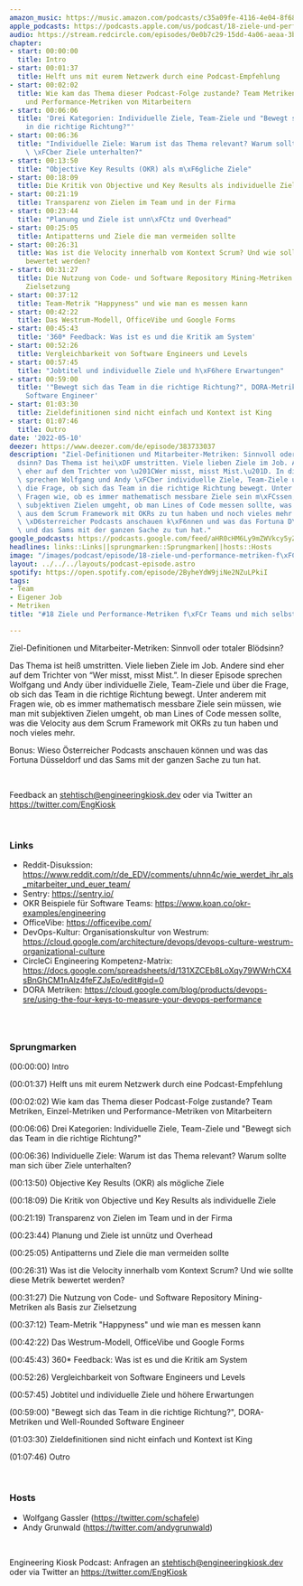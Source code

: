 ```yaml
---
amazon_music: https://music.amazon.com/podcasts/c35a09fe-4116-4e04-8f68-77d61b112e46/episodes/d97a8967-066c-42f6-9ada-257b8babb3b0/engineering-kiosk-18-ziele-und-performance-metriken-f%C3%BCr-teams-und-mich-selbst
apple_podcasts: https://podcasts.apple.com/us/podcast/18-ziele-und-performance-metriken-f%C3%BCr-teams-und-mich-selbst/id1603082924?i=1000560207020
audio: https://stream.redcircle.com/episodes/0e0b7c29-15dd-4a06-aeaa-3bd87ebad9aa/stream.mp3
chapter:
- start: 00:00:00
  title: Intro
- start: 00:01:37
  title: Helft uns mit eurem Netzwerk durch eine Podcast-Empfehlung
- start: 00:02:02
  title: Wie kam das Thema dieser Podcast-Folge zustande? Team Metriken, Einzel-Metriken
    und Performance-Metriken von Mitarbeitern
- start: 00:06:06
  title: 'Drei Kategorien: Individuelle Ziele, Team-Ziele und "Bewegt sich das Team
    in die richtige Richtung?"'
- start: 00:06:36
  title: "Individuelle Ziele: Warum ist das Thema relevant? Warum sollte man sich\
    \ \xFCber Ziele unterhalten?"
- start: 00:13:50
  title: "Objective Key Results (OKR) als m\xF6gliche Ziele"
- start: 00:18:09
  title: Die Kritik von Objective und Key Results als individuelle Ziele
- start: 00:21:19
  title: Transparenz von Zielen im Team und in der Firma
- start: 00:23:44
  title: "Planung und Ziele ist unn\xFCtz und Overhead"
- start: 00:25:05
  title: Antipatterns und Ziele die man vermeiden sollte
- start: 00:26:31
  title: Was ist die Velocity innerhalb vom Kontext Scrum? Und wie sollte diese Metrik
    bewertet werden?
- start: 00:31:27
  title: Die Nutzung von Code- und Software Repository Mining-Metriken als Basis zur
    Zielsetzung
- start: 00:37:12
  title: Team-Metrik "Happyness" und wie man es messen kann
- start: 00:42:22
  title: Das Westrum-Modell, OfficeVibe und Google Forms
- start: 00:45:43
  title: '360* Feedback: Was ist es und die Kritik am System'
- start: 00:52:26
  title: Vergleichbarkeit von Software Engineers und Levels
- start: 00:57:45
  title: "Jobtitel und individuelle Ziele und h\xF6here Erwartungen"
- start: 00:59:00
  title: '"Bewegt sich das Team in die richtige Richtung?", DORA-Metriken und Well-Rounded
    Software Engineer'
- start: 01:03:30
  title: Zieldefinitionen sind nicht einfach und Kontext ist King
- start: 01:07:46
  title: Outro
date: '2022-05-10'
deezer: https://www.deezer.com/de/episode/383733037
description: "Ziel-Definitionen und Mitarbeiter-Metriken: Sinnvoll oder totaler Bl\xF6\
  dsinn? Das Thema ist hei\xDF umstritten. Viele lieben Ziele im Job. Andere sind\
  \ eher auf dem Trichter von \u201CWer misst, misst Mist.\u201D. In dieser Episode\
  \ sprechen Wolfgang und Andy \xFCber individuelle Ziele, Team-Ziele und \xFCber\
  \ die Frage, ob sich das Team in die richtige Richtung bewegt. Unter anderem mit\
  \ Fragen wie, ob es immer mathematisch messbare Ziele sein m\xFCssen, wie man mit\
  \ subjektiven Zielen umgeht, ob man Lines of Code messen sollte, was die Velocity\
  \ aus dem Scrum Framework mit OKRs zu tun haben und noch vieles mehr. Bonus: Wieso\
  \ \xD6sterreicher Podcasts anschauen k\xF6nnen und was das Fortuna D\xFCsseldorf\
  \ und das Sams mit der ganzen Sache zu tun hat."
google_podcasts: https://podcasts.google.com/feed/aHR0cHM6Ly9mZWVkcy5yZWRjaXJjbGUuY29tLzBlY2ZkZmQ3LWZkYTEtNGMzZC05NTE1LTQ3NjcyN2Y5ZGY1ZQ/episode/YjU0NzFhNTAtYzRhMS00ZjZmLTk1NDQtMTBmMDUyYTFjYzk1?sa=X&ved=0CAUQkfYCahcKEwi4xMSxj4L4AhUAAAAAHQAAAAAQNQ
headlines: links::Links||sprungmarken::Sprungmarken||hosts::Hosts
image: "/images/podcast/episode/18-ziele-und-performance-metriken-f\xFCr-teams-und-mich-selbst.jpg"
layout: ../../../layouts/podcast-episode.astro
spotify: https://open.spotify.com/episode/2ByheYdW9jiNe2NZuLPkiI
tags:
- Team
- Eigener Job
- Metriken
title: "#18 Ziele und Performance-Metriken f\xFCr Teams und mich selbst"

---
```

<p>Ziel-Definitionen und Mitarbeiter-Metriken: Sinnvoll oder totaler Blödsinn?</p><p>Das Thema ist heiß umstritten. Viele lieben Ziele im Job. Andere sind eher auf dem Trichter von “Wer misst, misst Mist.”. In dieser Episode sprechen Wolfgang und Andy über individuelle Ziele, Team-Ziele und über die Frage, ob sich das Team in die richtige Richtung bewegt. Unter anderem mit Fragen wie, ob es immer mathematisch messbare Ziele sein müssen, wie man mit subjektiven Zielen umgeht, ob man Lines of Code messen sollte, was die Velocity aus dem Scrum Framework mit OKRs zu tun haben und noch vieles mehr.</p><p>Bonus: Wieso Österreicher Podcasts anschauen können und was das Fortuna Düsseldorf und das Sams mit der ganzen Sache zu tun hat.</p><p><br></p><p>Feedback an <a href="mailto:stehtisch@engineeringkiosk.dev" rel="nofollow">stehtisch@engineeringkiosk.dev</a> oder via Twitter an <a href="https://twitter.com/EngKiosk" rel="nofollow">https://twitter.com/EngKiosk</a></p><p><br></p><h3 id="links">Links</h3><ul><li>Reddit-Disukssion: <a href="https://www.reddit.com/r/de_EDV/comments/uhnn4c/wie_werdet_ihr_als_mitarbeiter_und_euer_team/" rel="nofollow">https://www.reddit.com/r/de_EDV/comments/uhnn4c/wie_werdet_ihr_als_mitarbeiter_und_euer_team/</a></li><li>Sentry: <a href="https://sentry.io/" rel="nofollow">https://sentry.io/</a></li><li>OKR Beispiele für Software Teams: <a href="https://www.koan.co/okr-examples/engineering" rel="nofollow">https://www.koan.co/okr-examples/engineering</a></li><li>OfficeVibe: <a href="https://officevibe.com/" rel="nofollow">https://officevibe.com/</a></li><li>DevOps-Kultur: Organisationskultur von Westrum: <a href="https://cloud.google.com/architecture/devops/devops-culture-westrum-organizational-culture" rel="nofollow">https://cloud.google.com/architecture/devops/devops-culture-westrum-organizational-culture</a></li><li>CircleCi Engineering Kompetenz-Matrix: <a href="https://docs.google.com/spreadsheets/d/131XZCEb8LoXqy79WWrhCX4sBnGhCM1nAIz4feFZJsEo/edit#gid=0" rel="nofollow">https://docs.google.com/spreadsheets/d/131XZCEb8LoXqy79WWrhCX4sBnGhCM1nAIz4feFZJsEo/edit#gid=0</a></li><li>DORA Metriken: <a href="https://cloud.google.com/blog/products/devops-sre/using-the-four-keys-to-measure-your-devops-performance" rel="nofollow">https://cloud.google.com/blog/products/devops-sre/using-the-four-keys-to-measure-your-devops-performance</a></li></ul><h3><br></h3><h3 id="sprungmarken">Sprungmarken</h3><p>(00:00:00) Intro</p><p>(00:01:37) Helft uns mit eurem Netzwerk durch eine Podcast-Empfehlung</p><p>(00:02:02) Wie kam das Thema dieser Podcast-Folge zustande? Team Metriken, Einzel-Metriken und Performance-Metriken von Mitarbeitern</p><p>(00:06:06) Drei Kategorien: Individuelle Ziele, Team-Ziele und &#34;Bewegt sich das Team in die richtige Richtung?&#34;</p><p>(00:06:36) Individuelle Ziele: Warum ist das Thema relevant? Warum sollte man sich über Ziele unterhalten?</p><p>(00:13:50) Objective Key Results (OKR) als mögliche Ziele</p><p>(00:18:09) Die Kritik von Objective und Key Results als individuelle Ziele</p><p>(00:21:19) Transparenz von Zielen im Team und in der Firma</p><p>(00:23:44) Planung und Ziele ist unnütz und Overhead</p><p>(00:25:05) Antipatterns und Ziele die man vermeiden sollte</p><p>(00:26:31) Was ist die Velocity innerhalb vom Kontext Scrum? Und wie sollte diese Metrik bewertet werden?</p><p>(00:31:27) Die Nutzung von Code- und Software Repository Mining-Metriken als Basis zur Zielsetzung</p><p>(00:37:12) Team-Metrik &#34;Happyness&#34; und wie man es messen kann</p><p>(00:42:22) Das Westrum-Modell, OfficeVibe und Google Forms</p><p>(00:45:43) 360* Feedback: Was ist es und die Kritik am System</p><p>(00:52:26) Vergleichbarkeit von Software Engineers und Levels</p><p>(00:57:45) Jobtitel und individuelle Ziele und höhere Erwartungen</p><p>(00:59:00) &#34;Bewegt sich das Team in die richtige Richtung?&#34;, DORA-Metriken und Well-Rounded Software Engineer</p><p>(01:03:30) Zieldefinitionen sind nicht einfach und Kontext ist King</p><p>(01:07:46) Outro</p><p><br></p><h3 id="hosts">Hosts</h3><ul><li>Wolfgang Gassler (<a href="https://twitter.com/schafele" rel="nofollow">https://twitter.com/schafele</a>)</li><li>Andy Grunwald (<a href="https://twitter.com/andygrunwald" rel="nofollow">https://twitter.com/andygrunwald</a>)</li></ul><p><br></p><p>Engineering Kiosk Podcast: Anfragen an <a href="mailto:stehtisch@engineeringkiosk.dev" rel="nofollow">stehtisch@engineeringkiosk.dev</a> oder via Twitter an <a href="https://twitter.com/EngKiosk" rel="nofollow">https://twitter.com/EngKiosk</a></p>